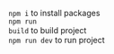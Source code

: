<code>npm i</code> to install packages <br>
<code>npm run build</code> to build project <br>
<code>npm run dev</code> to run project <br>